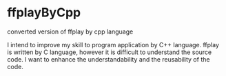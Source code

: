 # ffplayByCpp
converted version of ffplay by cpp language

I intend to improve my skill to program application by C++ language.
ffplay is written by C language, however it is difficult to understand the source code.
I want to enhance the understandability and the reusability of the code.
